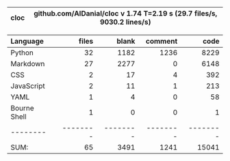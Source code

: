 cloc|github.com/AlDanial/cloc v 1.74  T=2.19 s (29.7 files/s, 9030.2 lines/s)
--- | ---

Language|files|blank|comment|code
:-------|-------:|-------:|-------:|-------:
Python|32|1182|1236|8229
Markdown|27|2277|0|6148
CSS|2|17|4|392
JavaScript|2|11|1|213
YAML|1|4|0|58
Bourne Shell|1|0|0|1
--------|--------|--------|--------|--------
SUM:|65|3491|1241|15041
